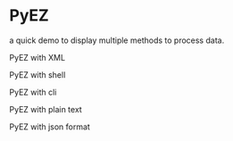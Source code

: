 # PyEZ

a quick demo to display multiple methods to process data.

PyEZ with XML

PyEZ with shell

PyEZ with cli

PyEZ with plain text

PyEZ with json format
